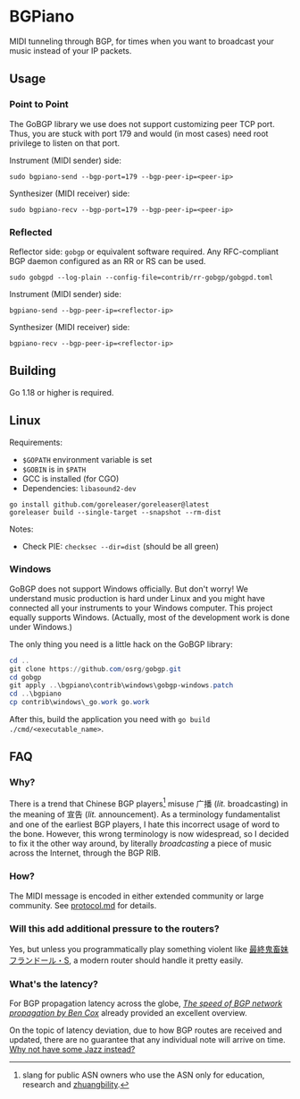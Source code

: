# BGPiano

MIDI tunneling through BGP, for times when you want to broadcast your music instead of your IP packets.

## Usage

### Point to Point

The GoBGP library we use does not support customizing peer TCP port. Thus, you are stuck with port 179 and would
(in most cases) need root privilege to listen on that port.

Instrument (MIDI sender) side:

```shell
sudo bgpiano-send --bgp-port=179 --bgp-peer-ip=<peer-ip>
```

Synthesizer (MIDI receiver) side:

```shell
sudo bgpiano-recv --bgp-port=179 --bgp-peer-ip=<peer-ip>
```

### Reflected

Reflector side: `gobgp` or equivalent software required. Any RFC-compliant BGP daemon configured as an RR or RS can be
used.

```shell
sudo gobgpd --log-plain --config-file=contrib/rr-gobgp/gobgpd.toml
```

Instrument (MIDI sender) side:

```shell
bgpiano-send --bgp-peer-ip=<reflector-ip>
```

Synthesizer (MIDI receiver) side:

```shell
bgpiano-recv --bgp-peer-ip=<reflector-ip>
```

## Building

Go 1.18 or higher is required.

## Linux

Requirements:

- `$GOPATH` environment variable is set
- `$GOBIN` is in `$PATH`
- GCC is installed (for CGO)
- Dependencies: `libasound2-dev`

```shell
go install github.com/goreleaser/goreleaser@latest
goreleaser build --single-target --snapshot --rm-dist
```

Notes:

- Check PIE: `checksec --dir=dist` (should be all green)

### Windows

GoBGP does not support Windows officially. But don't worry! We understand music production is hard under Linux and you
might have connected all your instruments to your Windows computer. This project equally supports Windows. (Actually,
most of the development work is done under Windows.)

The only thing you need is a little hack on the GoBGP library:

```powershell
cd ..
git clone https://github.com/osrg/gobgp.git
cd gobgp
git apply ..\bgpiano\contrib\windows\gobgp-windows.patch
cd ..\bgpiano
cp contrib\windows\_go.work go.work
```

After this, build the application you need with `go build ./cmd/<executable_name>`.

## FAQ

### Why?

There is a trend that Chinese BGP players[^bgp-players] misuse 广播 (*lit.* broadcasting) in the meaning of 宣告 (*lit.*
announcement). As a terminology fundamentalist and one of the earliest BGP players, I hate this incorrect usage of word
to the bone. However, this wrong terminology is now widespread, so I decided to fix it the other way around, by
literally *broadcasting* a piece of music across the Internet, through the BGP RIB.

### How?

The MIDI message is encoded in either extended community or large community. See [protocol.md](doc/protocol.md) for
details.

### Will this add additional pressure to the routers?

Yes, but unless you programmatically play something violent like
[最終鬼畜妹フランドール・S](https://www.youtube.com/watch?v=ql-Rvn50p-Y), a modern router should handle it pretty easily.

### What's the latency?

For BGP propagation latency across the globe,
*[The speed of BGP network propagation by Ben Cox](https://blog.benjojo.co.uk/post/speed-of-bgp-network-propagation)*
already provided an excellent overview.

On the topic of latency deviation, due to how BGP routes are received and updated, there are no guarantee that any
individual note will arrive on time. [Why not have some Jazz instead?](https://www.youtube.com/watch?v=lpc1lEJ-SRc)

<!-- footnotes -->

[^bgp-players]: slang for public ASN owners who use the ASN only for education, research and
[zhuangbility](https://www.urbandictionary.com/define.php?term=zhuangbility).